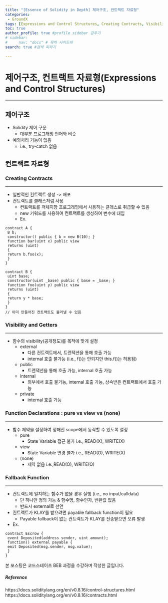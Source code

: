 ```yaml
---
title: "[Essence of Solidity in Depth] 제어구조, 컨트랙트 자료형"
categories:
 - GroundX
tags: [Expressions and Control Structures, Creating Contracts, Visibility and Getters, Function Declarations, Fallback Function] 
toc: true
author_profile: true #profile sidebar 감추기
# sidebar:
#     nav: "docs" # 목차 사이드바
search: true #검색 피하기

---
```


# 제어구조, 컨트랙트 자료형(Expressions and Control Structures)

---------



## 제어구조

- Solidity 제어 구문
  - 대부분 프로그래밍 언어와 비슷
- 예외처리 기능이 없음
  - i.e., try-catch 없음



## 컨트랙트 자료형



### Creating Contracts

---------------

- 일반적인 컨트랙트 생성 -> 배포
- 컨트랙트를 클래스처럼 사용
  - 컨트랙트를 객체지향 프로그래밍에서 사용하는 클래스로 취급할 수 있음
  - new 키워드를 사용하여 컨트랙트를 생성하여 변수에 대입
  - Ex. 

```solidity
contract A {
 B b;
 constructor() public { b = new B(10); }
 function bar(uint x) public view
 returns (uint)
 {
 return b.foo(x);
 }
}

contract B {
 uint base;
 constructor(uint _base) public { base = _base; }
 function foo(uint y) public view
 returns (uint)
 {
 return y * base;
 }
}
// 이미 만들어진 컨트랙트도 불러낼 수 있음
```



### Visibility and Getters

---------------

- 함수의 visibility(공개정도)를 목적에 맞게 설정
  - external
    - 다른 컨트랙트에서, 트랜잭션을 통해 호출 가능
    - internal 호출 불가능 (i.e., f()는 안되지만 this.f()는 허용됨)
  - public
    - 트랜잭션을 통해 호출 가능, internal 호출 가능
  - internal
    - 외부에서 호출 불가능, internal 호출 가능, 상속받은 컨트랙트에서 호출 가능
  - private
    - internal 호출 가능



### Function Declarations : pure vs view vs (none)

---------------

- 함수 제약을 설정하여 정해진 scope에서 동작할 수 있도록 설정
  - pure
    - State Variable 접근 불가 i.e., READ(X), WRITE(X)
  - view
    - State Variable 변경 불가 i.e., READ(O), WRITE(X)
  - (none)
    - 제약 없음 i.e.,READ(O), WRITE(O)



### Fallback Function

---------------

- 컨트랙트에 일치하는 함수가 없을 경우 실행 (i.e., no input/calldata)
  - 단 하나만 정의 가능 & 함수명, 함수인자, 반환값 없음
  - 반드시 external로 선언
- 컨트랙트가 KLAY를 받으려면 payable fallback function이 필요
  - Payable fallback이 없는 컨트랙트가 KLAY를 전송받으면 오류 발생
- Ex.

```solidity
contract Escrow {
 event Deposited(address sender, uint amount);
 function() external payable {
 emit Deposited(msg.sender, msg.value);
 }
}
```





<div class="notice">
  <p>본 포스팅은 코드스테이츠 BEB 과정을 수강하며 작성한 글입니다.</p>
  <h5>Reference</h5>
  <a>https://docs.soliditylang.org/en/v0.8.16/control-structures.html</a>
  <br>
  <a>https://docs.soliditylang.org/en/v0.8.16/contracts.html</a>
  <br>
</div>